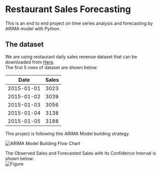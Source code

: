 # Restaurant Sales Forecasting
This is an end to end project on time series analysis and forecasting by ARIMA model with Python.

## The dataset 
We are using restaurant daily sales revenue dataset that can be downloaded from [Here](#https://github.com/XHuang2046/Restaurant_Sales_Forecasting_by_ARIMA/blob/main/resturant_data.xls).  
The first 5 rows of dataset are shown below:

|Date|Sales|	
| --- |----|
|2015-01-01|3023|
|2015-01-02|3039|
|2015-01-03|3056|
|2015-01-04|3138|
|2015-01-05|3188|



This project is following this ARIMA Model building strategy. 

![ARIMA Model Building Flow Chart ](https://html.scirp.org/file/2-1680267x4.png)
  
The Observed Sales and Forecasted Sales with its Confidence Interval is shown below:  
![Figure](https://github.com/XHuang2046/Restaurant_Sales_Forecasting_by_ARIMA/blob/main/res.JPG)
